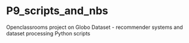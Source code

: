 # P9_scripts_and_nbs
Openclassrooms project on Globo Dataset - recommender systems and dataset processing Python scripts
